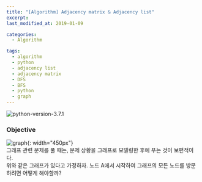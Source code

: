 ```yaml
---
title: "[Algorithm] Adjacency matrix & Adjacency list"
excerpt:
last_modified_at: 2019-01-09

categories:
  - Algorithm

tags:
  - algorithm
  - python
  - adjacency list
  - adjacency matrix
  - DFS
  - BFS
  - python
  - graph
---
```


![python-version-3.7.1](https://img.shields.io/badge/python-v3.7.1-blue.svg)

### Objective

![graph](/images/alg-dfs-bfs-graph.PNG){: width="450px"}  
그래프 관련 문제를 풀 때는, 문제 상황을 그래프로 모델링한 후에 푸는 것이 보편적이다. <br>
위와 같은 그래프가 있다고 가정하자. 노드 A에서 시작하여 그래프의 모든 노드를 방문하려면 어떻게 해야할까?
